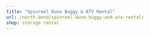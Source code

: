 ```yaml
---
title: "Spinreel Dune Buggy & ATV Rental"
url: /north-bend/spinreel-dune-buggy-and-atv-rental/
shop: storage rental
---
```

